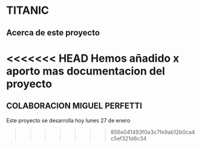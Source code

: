 # TITANIC

## Acerca de este proyecto

<<<<<<< HEAD
Hemos añadido x 
aporto mas documentacion del proyecto
=======
## COLABORACION MIGUEL PERFETTI

Este proyecto se desarrolla hoy lunes 27 de enero
>>>>>>> 856e041493f0e3c7fe9ab12b0ca4c5ef321d6c34
